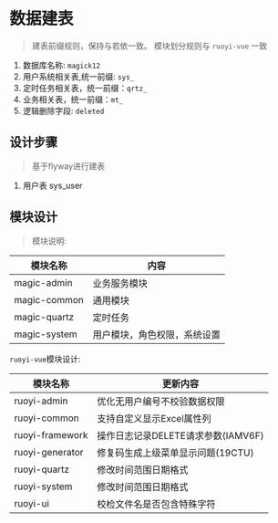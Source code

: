 # 数据建表

> 建表前缀规则，保持与若依一致。 模块划分规则与 `ruoyi-vue` 一致 

1. 数据库名称: `magick12`
2. 用户系统相关表,统一前缀: `sys_`
3. 定时任务相关表，统一前缀：`qrtz_`
4. 业务相关表，统一前缀：`mt_`
5. 逻辑删除字段: `deleted`

## 设计步骤

> 基于flyway进行建表

1. 用户表 sys_user

## 模块设计

> 模块说明:

| 模块名称         | 内容             |
| --------------- |----------------|
| magic-admin     | 业务服务模块         |
| magic-common    | 通用模块           |
| magic-quartz    | 定时任务           |
| magic-system    | 用户模块，角色权限，系统设置 |

`ruoyi-vue`模块设计:

| 模块名称        | 更新内容                          |
| --------------- | ---------------------------------|
| ruoyi-admin     | 优化无用户编号不校验数据权限       |
| ruoyi-common    | 支持自定义显示Excel属性列          |
| ruoyi-framework | 操作日志记录DELETE请求参数(IAMV6F) |
| ruoyi-generator | 修复码生成上级菜单显示问题(19CTU)   |
| ruoyi-quartz    | 修改时间范围日期格式               |
| ruoyi-system    | 修改时间范围日期格式               |
| ruoyi-ui        | 校检文件名是否包含特殊字符         |
